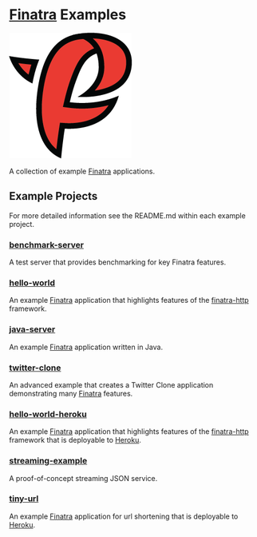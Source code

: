 # [Finatra][finatra] Examples

![finatra logo](../finatra_logo.png)

A collection of example [Finatra][finatra] applications.

## Example Projects
For more detailed information see the README.md within each example project.

### [benchmark-server](benchmark-server/README.md)
A test server that provides benchmarking for key Finatra features.

### [hello-world](hello-world/README.md)
An example [Finatra][finatra] application that highlights features of the [finatra-http](https://github.com/twitter/finatra/tree/master/http) framework.

### [java-server](java-server/README.md)
An example [Finatra][finatra] application written in Java.

### [twitter-clone](twitter-clone/README.md)
An advanced example that creates a Twitter Clone application demonstrating many [Finatra][finatra] features.

### [hello-world-heroku](hello-world-heroku/README.md)
An example [Finatra][finatra] application that highlights features of the [finatra-http](https://github.com/twitter/finatra/tree/master/http) framework that is deployable to [Heroku](https://heroku.com).

### [streaming-example](streaming-example/README.md)
A proof-of-concept streaming JSON service.

### [tiny-url](tiny-url/README.md)
An example [Finatra][finatra] application for url shortening that is deployable to [Heroku](https://heroku.com).

[finatra]: https://github.com/twitter/finatra
